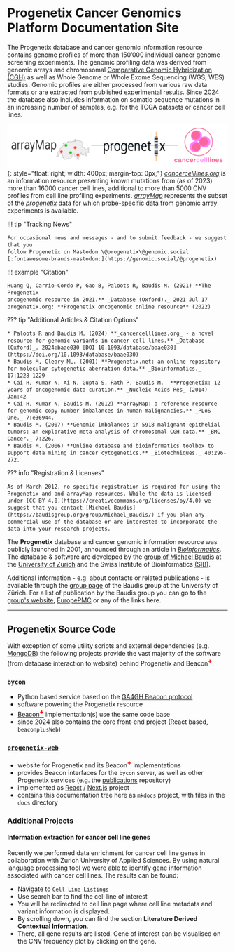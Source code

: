 # Progenetix Cancer Genomics Platform Documentation Site

The Progenetix database and cancer genomic information resource
contains genome profiles of more than 150’000 individual cancer genome screening
experiments. The genomic profiling data was derived from genomic arrays and chromosomal
[Comparative Genomic Hybridization (CGH)](https://en.wikipedia.org/wiki/Comparative_genomic_hybridization)
as well as Whole Genome or Whole Exome Sequencing (WGS, WES) studies. Genomic profiles
are either processed from various raw data formats or are extracted from published
experimental results. Since 2024 the database also includes information on somatic
sequence mutations in an increasing number of samples, e.g. for the TCGA datasets
or cancer cell lines.

![progenetix arraymap cancercelllines logo](/img/arraymap-cancercelllines-progenetix-logos-1200x240.png){: style="float: right; width: 400px; margin-top: 0px;"}
[_cancercelllines.org_](https://cancercelllines.org)
is an information resource presenting known mutations from (as of 2023) more than 
16000 cancer cell lines, additional to more than 5000 CNV profiles from cell line
profiling experiments. [_arrayMap_](http://arraymap.org) represents the subset of
the [_progenetix_](https://progenetix.org) data for which probe-specific data from
genomic array experiments is available.


!!! tip "Tracking News"

    For occasional news and messages - and to submit feedback - we suggest that you
    follow Progenetix on Mastodon \@progenetix\@genomic.social
    [:fontawesome-brands-mastodon:](https://genomic.social/@progenetix)

!!! example "Citation"

    Huang Q, Carrio-Cordo P, Gao B, Paloots R, Baudis M. (2021) **The Progenetix
    oncogenomic resource in 2021.** _Database (Oxford)._ 2021 Jul 17    
    progenetix.org: **Progenetix oncogenomic online resource** (2022)   
    

??? tip "Additional Articles & Citation Options"

    * Paloots R and Baudis M. (2024) **_cancercelllines.org_ - a novel resource for genomic variants in cancer cell lines.** _Database (Oxford)_. 2024:baae030 [DOI 10.1093/database/baae030](https://doi.org/10.1093/database/baae030)
    * Baudis M, Cleary ML. (2001) **Progenetix.net: an online repository for molecular cytogenetic aberration data.** _Bioinformatics._ 17:1228-1229      
    * Cai H, Kumar N, Ai N, Gupta S, Rath P, Baudis M.  **Progenetix: 12 years of oncogenomic data curation.** _Nucleic Acids Res_ (2014) Jan:42   
    * Cai H, Kumar N, Baudis M. (2012) **arrayMap: a reference resource for genomic copy number imbalances in human malignancies.** _PLoS One._ 7:e36944.    
    * Baudis M. (2007) **Genomic imbalances in 5918 malignant epithelial tumors: an explorative meta-analysis of chromosomal CGH data.** _BMC Cancer._ 7:226.    
    * Baudis M. (2006) **Online database and bioinformatics toolbox to support data mining in cancer cytogenetics.** _Biotechniques._ 40:296-272.

??? info "Registration & Licenses"

    As of March 2012, no specific registration is required for using the Progenetix and and arrayMap resources. While the data is licensed under [CC-BY 4.0](https://creativecommons.org/licenses/by/4.0) we suggest that you contact [Michael Baudis](https://baudisgroup.org/group/Michael_Baudis/) if you plan any commercial use of the database or are interested to incorporate the data into your research projects.
    
The __Progenetix__ database and cancer genomic information resource was publicly launched in 2001, announced through an article in [_Bioinformatics_](https://academic.oup.com/bioinformatics/article/17/12/1228/225653). The database & software are developed by the [group of Michael Baudis](https://baudisgroup.org) at the [University of Zurich](https://www.mls.uzh.ch/en/research/baudis/) and the Swiss Institute of Bioinformatics [(SIB)](http://sib.swiss/baudis-michael/).

Additional information - e.g. about contacts or related publications - is available through the [group page](http://baudisgroup.org) of the Baudis group at the University of Zürich. For a list of publication by the Baudis group you can go to the [group's website](https://baudisgroup.org/categories/publications.html),  [EuropePMC](https://europepmc.org/search?query=0000-0002-9903-4248) or any of the links here.

----

## Progenetix Source Code

With exception of some utility scripts and external dependencies (e.g. [MongoDB](https://www.mongodb.com/try/download/community)) the following projects provide the vast majority of the software (from database interaction to website) behind Progenetix and Beacon<span style="vertical-align: super; color: red; font-weight: 800;">+</span>.

### [`bycon`](https://github.com/progenetix/bycon)

- Python based service based on the [GA4GH Beacon protocol](https://genomebeacons.org)
- software powering the Progenetix resource
- [Beacon<span style="vertical-align: super; color: red; font-weight: 800;">+</span>](http://beaconplus.progenetix.org) implementation(s) use the same code base
- since 2024 also contains the core front-end project (React based, `beaconplusWeb`)

### [`progenetix-web`](https://github.com/progenetix/progenetix-web)

- website for Progenetix and its Beacon<span style="vertical-align: super; color: red; font-weight: 800;">+</span> implementations
- provides Beacon interfaces for the `bycon` server, as well as other Progenetix services (e.g. the [publications](http://progenetix.org/publications/) repository)
- implemented as [React](https://reactjs.org) / [Next.js](https://nextjs.org) project
- contains this documentation tree here as `mkdocs` project, with files in the `docs` directory

### Additional Projects

#### Information extraction for cancer cell line genes

Recently we performed data enrichment for cancer cell line genes in collaboration
with Zurich University of Applied Sciences. By using natural
language processing tool we were able to identify gene information associated
with cancer cell lines. The results can be found:

* Navigate to [`Cell Line Listings`](https://cancercelllines.org/subsets/cellosaurus-subsets/) 
* Use search bar to find the cell line of interest
* You will be redirected to cell line page where cell line metadata and
variant information is displayed.
* By scrolling down, you can find the section **Literature Derived Contextual Information**.
* There, all gene results are listed. Gene of interest can be visualised on the CNV
frequency plot by clicking on the gene.

